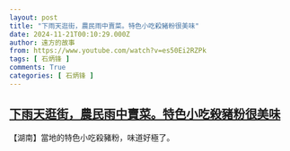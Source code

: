 ```yaml
---
layout: post
title: "下雨天逛街，農民雨中賣菜。特色小吃殺豬粉很美味"
date: 2024-11-21T00:10:29.000Z
author: 遠方的故事
from: https://www.youtube.com/watch?v=es50Ei2RZPk
tags: [ 石炳锋 ]
comments: True
categories: [ 石炳锋 ]
---
```

<!--1732147829000-->
[下雨天逛街，農民雨中賣菜。特色小吃殺豬粉很美味](https://www.youtube.com/watch?v=es50Ei2RZPk)
------

<div>
【湖南】當地的特色小吃殺豬粉，味道好極了。
</div>
